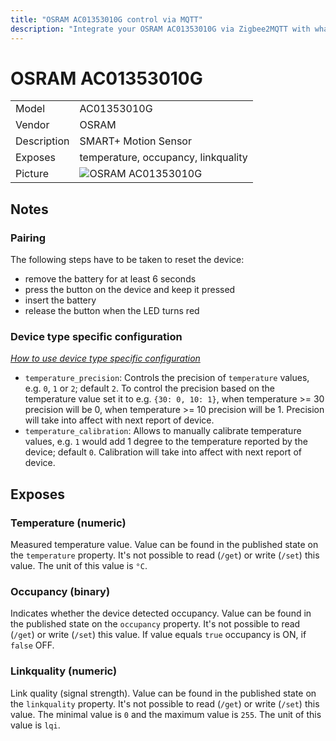 ```yaml
---
title: "OSRAM AC01353010G control via MQTT"
description: "Integrate your OSRAM AC01353010G via Zigbee2MQTT with whatever smart home infrastructure you are using without the vendors bridge or gateway."
---
```


<!-- !!!! -->
<!-- ATTENTION: This file is auto-generated through docgen! -->
<!-- You can only edit the "## Notes"-Section. -->
<!-- !!!! -->

# OSRAM AC01353010G

|     |     |
|-----|-----|
| Model | AC01353010G  |
| Vendor  | OSRAM  |
| Description | SMART+ Motion Sensor |
| Exposes | temperature, occupancy, linkquality |
| Picture | ![OSRAM AC01353010G](https://psi-4ward.github.io/zigbee2mqtt.io/images/devices/AC01353010G.jpg) |


## Notes


### Pairing
The following steps have to be taken to reset the device:

* remove the battery for at least 6 seconds
* press the button on the device and keep it pressed
* insert the battery
* release the button when the LED turns red

### Device type specific configuration
*[How to use device type specific configuration](../../guide/configuration/#device-specific-configuration)*

* `temperature_precision`: Controls the precision of `temperature` values,
e.g. `0`, `1` or `2`; default `2`.
To control the precision based on the temperature value set it to e.g. `{30: 0, 10: 1}`,
when temperature >= 30 precision will be 0, when temperature >= 10 precision will be 1. Precision will take into affect with next report of device.
* `temperature_calibration`: Allows to manually calibrate temperature values,
e.g. `1` would add 1 degree to the temperature reported by the device; default `0`. Calibration will take into affect with next report of device.



## Exposes

### Temperature (numeric)
Measured temperature value.
Value can be found in the published state on the `temperature` property.
It's not possible to read (`/get`) or write (`/set`) this value.
The unit of this value is `°C`.

### Occupancy (binary)
Indicates whether the device detected occupancy.
Value can be found in the published state on the `occupancy` property.
It's not possible to read (`/get`) or write (`/set`) this value.
If value equals `true` occupancy is ON, if `false` OFF.

### Linkquality (numeric)
Link quality (signal strength).
Value can be found in the published state on the `linkquality` property.
It's not possible to read (`/get`) or write (`/set`) this value.
The minimal value is `0` and the maximum value is `255`.
The unit of this value is `lqi`.

